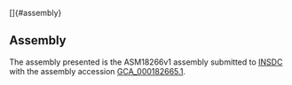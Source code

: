 []{#assembly}

Assembly
--------

The assembly presented is the ASM18266v1 assembly submitted to
[INSDC](http://www.insdc.org) with the assembly accession
[GCA\_000182665.1](http://www.ebi.ac.uk/ena/data/view/GCA_000182665.1).
